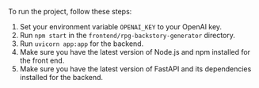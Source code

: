 To run the project, follow these steps:

1. Set your environment variable `OPENAI_KEY` to your OpenAI key.
2. Run `npm start` in the `frontend/rpg-backstory-generator` directory.
3. Run `uvicorn app:app` for the backend.
4. Make sure you have the latest version of Node.js and npm installed for the front end.
5. Make sure you have the latest version of FastAPI and its dependencies installed for the backend.
